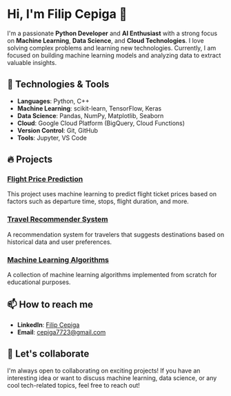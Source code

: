 # Hi, I'm Filip Cepiga 👋

I'm a passionate **Python Developer** and **AI Enthusiast** with a strong focus on **Machine Learning**, **Data Science**, and **Cloud Technologies**. I love solving complex problems and learning new technologies. Currently, I am focused on building machine learning models and analyzing data to extract valuable insights.

## 🚀 Technologies & Tools

- **Languages**: Python, C++
- **Machine Learning**: scikit-learn, TensorFlow, Keras
- **Data Science**: Pandas, NumPy, Matplotlib, Seaborn
- **Cloud**: Google Cloud Platform (BigQuery, Cloud Functions)
- **Version Control**: Git, GitHub
- **Tools**: Jupyter, VS Code

## 🔥 Projects

### [Flight Price Prediction](https://github.com/FilipCepiga/flight-price-prediction)
This project uses machine learning to predict flight ticket prices based on factors such as departure time, stops, flight duration, and more.

### [Travel Recommender System](https://github.com/yourusername/travel-recommender)
A recommendation system for travelers that suggests destinations based on historical data and user preferences.

### [Machine Learning Algorithms](https://github.com/yourusername/ml-algorithms)
A collection of machine learning algorithms implemented from scratch for educational purposes.

## 📫 How to reach me
- **LinkedIn**: [Filip Cepiga](www.linkedin.com/in/filip-cepiga-3b82b9300)
- **Email**: [cepiga7723@gmail.com](mailto:cepiga7723@gmail.com)

## 💬 Let's collaborate
I'm always open to collaborating on exciting projects! If you have an interesting idea or want to discuss machine learning, data science, or any cool tech-related topics, feel free to reach out!
